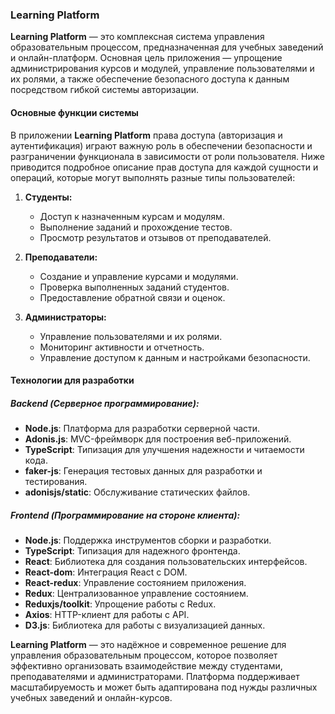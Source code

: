 ### Learning Platform

**Learning Platform** — это комплексная система управления образовательным процессом, предназначенная для учебных заведений и онлайн-платформ. Основная цель приложения — упрощение администрирования курсов и модулей, управление пользователями и их ролями, а также обеспечение безопасного доступа к данным посредством гибкой системы авторизации.

#### Основные функции системы

В приложении **Learning Platform** права доступа (авторизация и аутентификация) играют важную роль в обеспечении безопасности и разграничении функционала в зависимости от роли пользователя. Ниже приводится подробное описание прав доступа для каждой сущности и операций, которые могут выполнять разные типы пользователей:

1. **Студенты:**
   - Доступ к назначенным курсам и модулям.
   - Выполнение заданий и прохождение тестов.
   - Просмотр результатов и отзывов от преподавателей.

2. **Преподаватели:**
   - Создание и управление курсами и модулями.
   - Проверка выполненных заданий студентов.
   - Предоставление обратной связи и оценок.

3. **Администраторы:**
   - Управление пользователями и их ролями.
   - Мониторинг активности и отчетность.
   - Управление доступом к данным и настройками безопасности.

#### Технологии для разработки

##### Backend (Серверное программирование):
- **Node.js**: Платформа для разработки серверной части.
- **Adonis.js**: MVC-фреймворк для построения веб-приложений.
- **TypeScript**: Типизация для улучшения надежности и читаемости кода.
- **faker-js**: Генерация тестовых данных для разработки и тестирования.
- **adonisjs/static**: Обслуживание статических файлов.

##### Frontend (Программирование на стороне клиента):
- **Node.js**: Поддержка инструментов сборки и разработки.
- **TypeScript**: Типизация для надежного фронтенда.
- **React**: Библиотека для создания пользовательских интерфейсов.
- **React-dom**: Интеграция React с DOM.
- **React-redux**: Управление состоянием приложения.
- **Redux**: Централизованное управление состоянием.
- **Reduxjs/toolkit**: Упрощение работы с Redux.
- **Axios**: HTTP-клиент для работы с API.
- **D3.js**: Библиотека для работы с визуализацией данных.

**Learning Platform** — это надёжное и современное решение для управления образовательным процессом, которое позволяет эффективно организовать взаимодействие между студентами, преподавателями и администраторами. Платформа поддерживает масштабируемость и может быть адаптирована под нужды различных учебных заведений и онлайн-курсов.

